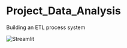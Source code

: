 # Project_Data_Analysis
Building an ETL process system

![Streamlit](https://user-images.githubusercontent.com/44023937/158234774-d0f706b5-3162-4963-ac70-ec7076f384e3.gif)
